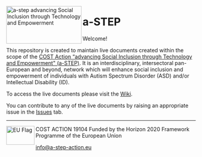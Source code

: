 <a href="https://www.a-step-action.eu"><img src="https://www.a-step-action.eu/wp-content/uploads/2021/08/Asset-3.svg" alt = " a-step advancing Social Inclusion through Technology and Empowerment"  align="left" height="100" width="200" ></a>

# a-STEP
Welcome!

This repository is created to maintain live documents created within the scope of the [COST Action “advancing Social Inclusion through Technology and Empowerment" (a-STEP)](www.a-step-action.eu). It is an interdisciplinary, intersectoral pan-European and beyond, network which will enhance social inclusion and empowerment of individuals with Autism Spectrum Disorder (ASD) and/or Intellectual Disability (ID).

To access the live documents please visit the [Wiki](https://github.com/a-STEP-action/a-STEP/wiki).

You can contribute to any of the live documents by raising an appropriate issue in the [Issues](https://github.com/lseeman/a-STEP/issues/) tab.


***

<img src="https://www.a-step-action.eu/wp-content/uploads/2021/07/flag_yellow_low-300x201-1.jpg" alt="EU Flag" align="left" height="50" width="75" > COST ACTION 19104
Funded by the Horizon 2020 Framework Programme of the European Union

info@a-step-action.eu
